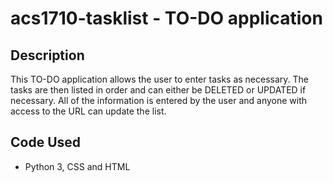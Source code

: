 # acs1710-tasklist - TO-DO application

## Description

This TO-DO application allows the user to enter tasks as necessary. The tasks are then listed in order and can either be DELETED or UPDATED if necessary. All of the information is entered by the user and anyone with access to the URL can update the list. 

## Code Used

- Python 3, CSS and HTML
